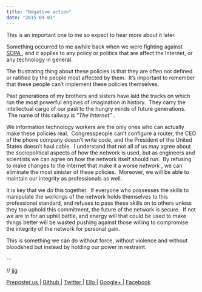 ```yaml
---
title: "Negative action"
date: "2015-09-03"
---
```


<div class="content">
<p>This is an important one to me so expect to hear more about it later.</p>
<p>Something occurred to me awhile back when we were fighting against <a href="https://en.wikipedia.org/wiki/Stop_Online_Piracy_Act" target="_blank"> SOPA
</a> , and it applies to
any policy or politics that are affect the Internet, or any technology in
general.</p>
<p>The frustrating thing about these policies is that they are often not defined
or ratified by the people most affected by them.  It’s important to remember
that these people can’t implement these policies themselves.</p>
<p>Past generations of my brothers and sisters have laid the tracks on which run
the most powerful engines of imagination in history.  They carry the
intellectual cargo of our past to the hungry minds of future generations.  The
name of this railway is <em>“The Internet”</em> .</p>
<p>We information technology workers are the only ones who can actually make
these policies real.  Congresspeople can’t configure a router, the CEO of the
phone company doesn’t write code, and the President of the United States
doesn’t haul cable.  I understand that not all of us may agree about the
sociopolitical aspects of how the network is used, but as engineers and
scientists we can agree on how the network itself should run.  By refusing to
make changes to the Internet that make it a worse <em>network</em> , we can eliminate
the most sinister of these policies.  Moreover, we will be able to maintain
our integrity as professionals as well.</p>
<p>It is key that we do this together.  If everyone who possesses the skills to
manipulate the workings of the network holds themselves to this professional
standard, and refuses to pass these skills on to others unless they too uphold
this commitment, the future of the network is secure.  If not we are in for an
uphill battle, and energy will that could be used to make things better will
be wasted pushing against those willing to compromise the integrity of the
network for personal gain.</p>
<p>This is something we can do without force, without violence and without
bloodshed but instead by holding our power in restraint.</p>
<p>--</p>
<p>// jjg</p>
<p><a href="http://jjg.preposter.us/" target="_blank"> Preposter.us </a> | <a href="https://github.com/jjg" target="_blank"> Github
</a> | <a href="https://twitter.com/jasonbot2000" target="_blank"> Twitter </a> | <a href="https://ello.co/jasonbot" target="_blank">
Ello </a> | <a href="https://plus.google.com/u/0/+JasonGullickson/posts" target="_blank"> Google+
</a> | <a href="https://www.facebook.com/jasonjgullickson" target="_blank"> Facebook
</a></p>
</div>
